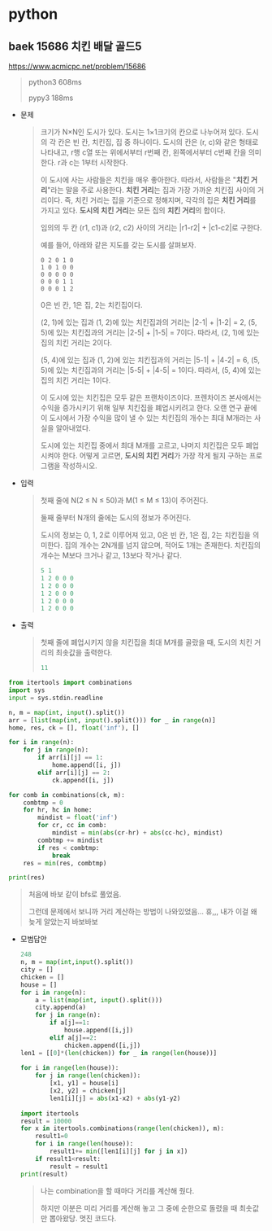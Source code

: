 # python

## baek 15686 치킨 배달 골드5

https://www.acmicpc.net/problem/15686

> python3 608ms
>
> pypy3 188ms



* 문제

  > 크기가 N×N인 도시가 있다. 도시는 1×1크기의 칸으로 나누어져 있다. 도시의 각 칸은 빈 칸, 치킨집, 집 중 하나이다. 도시의 칸은 (r, c)와 같은 형태로 나타내고, r행 c열 또는 위에서부터 r번째 칸, 왼쪽에서부터 c번째 칸을 의미한다. r과 c는 1부터 시작한다.
  >
  > 이 도시에 사는 사람들은 치킨을 매우 좋아한다. 따라서, 사람들은 "**치킨 거리**"라는 말을 주로 사용한다. **치킨 거리**는 집과 가장 가까운 치킨집 사이의 거리이다. 즉, 치킨 거리는 집을 기준으로 정해지며, 각각의 집은 **치킨 거리**를 가지고 있다. **도시의 치킨 거리**는 모든 집의 **치킨 거리**의 합이다.
  >
  > 임의의 두 칸 (r1, c1)과 (r2, c2) 사이의 거리는 |r1-r2| + |c1-c2|로 구한다.
  >
  > 예를 들어, 아래와 같은 지도를 갖는 도시를 살펴보자.
  >
  > ```
  > 0 2 0 1 0
  > 1 0 1 0 0
  > 0 0 0 0 0
  > 0 0 0 1 1
  > 0 0 0 1 2
  > ```
  >
  > 0은 빈 칸, 1은 집, 2는 치킨집이다.
  >
  > (2, 1)에 있는 집과 (1, 2)에 있는 치킨집과의 거리는 |2-1| + |1-2| = 2, (5, 5)에 있는 치킨집과의 거리는 |2-5| + |1-5| = 7이다. 따라서, (2, 1)에 있는 집의 치킨 거리는 2이다.
  >
  > (5, 4)에 있는 집과 (1, 2)에 있는 치킨집과의 거리는 |5-1| + |4-2| = 6, (5, 5)에 있는 치킨집과의 거리는 |5-5| + |4-5| = 1이다. 따라서, (5, 4)에 있는 집의 치킨 거리는 1이다.
  >
  > 이 도시에 있는 치킨집은 모두 같은 프랜차이즈이다. 프렌차이즈 본사에서는 수익을 증가시키기 위해 일부 치킨집을 폐업시키려고 한다. 오랜 연구 끝에 이 도시에서 가장 수익을 많이 낼 수 있는  치킨집의 개수는 최대 M개라는 사실을 알아내었다.
  >
  > 도시에 있는 치킨집 중에서 최대 M개를 고르고, 나머지 치킨집은 모두 폐업시켜야 한다. 어떻게 고르면, **도시의 치킨 거리**가 가장 작게 될지 구하는 프로그램을 작성하시오.

* 입력

  > 첫째 줄에 N(2 ≤ N ≤ 50)과 M(1 ≤ M ≤ 13)이 주어진다.
  >
  > 둘째 줄부터 N개의 줄에는 도시의 정보가 주어진다.
  >
  > 도시의 정보는 0, 1, 2로 이루어져 있고, 0은 빈 칸, 1은 집, 2는 치킨집을 의미한다. 집의 개수는 2N개를 넘지 않으며, 적어도 1개는 존재한다. 치킨집의 개수는 M보다 크거나 같고, 13보다 작거나 같다.
  >
  > ```python
  > 5 1
  > 1 2 0 0 0
  > 1 2 0 0 0
  > 1 2 0 0 0
  > 1 2 0 0 0
  > 1 2 0 0 0
  > ```
  >
  > 

* 출력

  > 첫째 줄에 폐업시키지 않을 치킨집을 최대 M개를 골랐을 때, 도시의 치킨 거리의 최솟값을 출력한다.
  >
  > ```python
  > 11
  > ```



```python
from itertools import combinations
import sys
input = sys.stdin.readline

n, m = map(int, input().split())
arr = [list(map(int, input().split())) for _ in range(n)]
home, res, ck = [], float('inf'), []

for i in range(n):
    for j in range(n):
        if arr[i][j] == 1:
            home.append([i, j])
        elif arr[i][j] == 2:
            ck.append([i, j])

for comb in combinations(ck, m):
    combtmp = 0
    for hr, hc in home:
        mindist = float('inf')
        for cr, cc in comb:
            mindist = min(abs(cr-hr) + abs(cc-hc), mindist)
        combtmp += mindist
        if res < combtmp:
            break
    res = min(res, combtmp)

print(res)
```

> 처음에 바보 같이 bfs로 풀었음.
>
> 그런데 문제에서 보니까 거리 계산하는 방법이 나와있었음... 휴,,, 내가 이걸 왜 늦게 알았는지 바보바보



* 모범답안

  ```python
  248
  n, m = map(int,input().split())
  city = []
  chicken = []
  house = []
  for i in range(n):
      a = list(map(int, input().split()))
      city.append(a)
      for j in range(n):
          if a[j]==1:
              house.append([i,j])
          elif a[j]==2:
              chicken.append([i,j])
  len1 = [[0]*(len(chicken)) for _ in range(len(house))]
              
  for i in range(len(house)):
      for j in range(len(chicken)):
          [x1, y1] = house[i]
          [x2, y2] = chicken[j]
          len1[i][j] = abs(x1-x2) + abs(y1-y2)
          
  import itertools
  result = 10000
  for x in itertools.combinations(range(len(chicken)), m):
      result1=0
      for i in range(len(house)):
          result1+= min([len1[i][j] for j in x])
      if result1<result:
          result = result1
  print(result)
  ```

  > 나는 combination을 할 때마다 거리를 계산해 줬다.
  >
  > 하지만 이분은 미리 거리를 계산해 놓고 그 중에 순한으로 돌렸을 때 최솟값만 뽑아왔당. 멋진 코드다.

